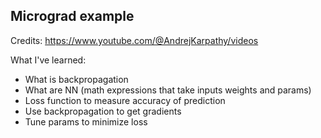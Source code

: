 ## Micrograd example
Credits: https://www.youtube.com/@AndrejKarpathy/videos

What I've learned:
- What is backpropagation
- What are NN (math expressions that take inputs weights and params)
- Loss function to measure accuracy of prediction
- Use backpropagation to get gradients
- Tune params to minimize loss